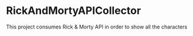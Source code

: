 # RickAndMortyAPICollector
This project consumes Rick &amp; Morty API in order to show all the characters
